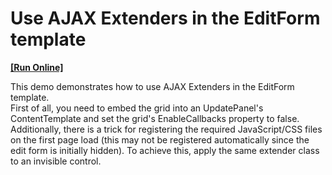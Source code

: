# Use AJAX Extenders in the EditForm template
<!-- run online -->
**[[Run Online]](https://codecentral.devexpress.com/e94)**
<!-- run online end -->


<p>This demo demonstrates how to use AJAX Extenders in the EditForm template.<br />
First of all, you need to embed the grid into an UpdatePanel's ContentTemplate and set the grid's EnableCallbacks property to false.<br />
Additionally, there is a trick for registering the required JavaScript/CSS files on the first page load (this may not be registered automatically since the edit form is initially hidden). To achieve this, apply the same extender class to an invisible control.</p>

<br/>


